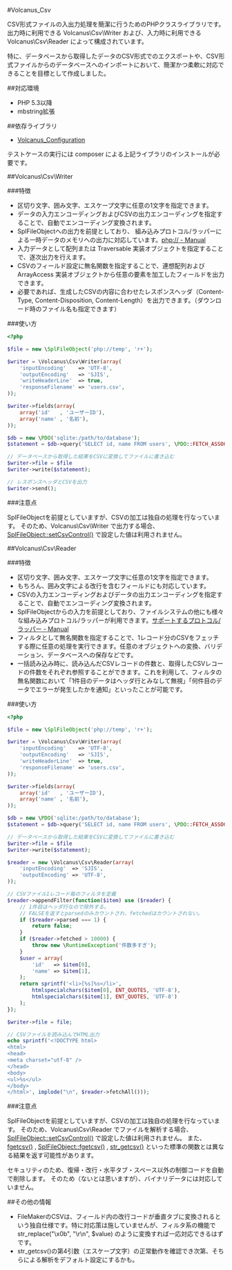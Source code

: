 #Volcanus_Csv

CSV形式ファイルの入出力処理を簡潔に行うためのPHPクラスライブラリです。
出力時に利用できる Volcanus\Csv\Writer および、入力時に利用できる Volcanus\Csv\Reader によって構成されています。

特に、データベースから取得したデータのCSV形式でのエクスポートや、CSV形式ファイルからのデータベースへのインポートにおいて、簡潔かつ柔軟に対応できることを目標として作成しました。


##対応環境

* PHP 5.3以降
* mbstring拡張

##依存ライブラリ

* [Volcanus_Configuration](https://github.com/k-holy/Volcanus_Configuration)

テストケースの実行には composer による上記ライブラリのインストールが必要です。


##Volcanus\Csv\Writer

###特徴

* 区切り文字、囲み文字、エスケープ文字に任意の1文字を指定できます。
* データの入力エンコーディングおよびCSVの出力エンコーディングを指定することで、自動でエンコーディング変換されます。
* SplFileObjectへの出力を前提としており、 組み込みプロトコル/ラッパーによる一時データのメモリへの出力に対応しています。[php:// - Manual](http://jp2.php.net/manual/ja/wrappers.php.php)
* 入力データとして配列または Traversable 実装オブジェクトを指定することで、逐次出力を行えます。
* CSVのフィールド設定に無名関数を指定することで、連想配列および ArrayAccess 実装オブジェクトから任意の要素を加工したフィールドを出力できます。
* 必要であれば、生成したCSVの内容に合わせたレスポンスヘッダ（Content-Type, Content-Disposition, Content-Length）を出力できます。（ダウンロード時のファイル名も指定できます）

###使い方

```php
<?php

$file = new \SplFileObject('php://temp', 'r+');

$writer = \Volcanus\Csv\Writer(array(
    'inputEncoding'    => 'UTF-8',
    'outputEncoding'   => 'SJIS',
    'writeHeaderLine'  => true,
    'responseFilename' => 'users.csv',
));

$writer->fields(array(
    array('id'   , 'ユーザーID'),
    array('name' , '名前'),
));

$db = new \PDO('sqlite:/path/to/database');
$statement = $db->query('SELECT id, name FROM users', \PDO::FETCH_ASSOC);

// データベースから取得した結果をCSVに変換してファイルに書き込む
$writer->file = $file
$writer->write($statement);

// レスポンスヘッダとCSVを出力
$writer->send();

```

###注意点

SplFileObjectを前提としていますが、CSVの加工は独自の処理を行なっています。
そのため、Volcanus\Csv\Writer で出力する場合、[SplFileObject::setCsvControl()](http://jp2.php.net/manual/ja/splfileobject.setcsvcontrol.php) で設定した値は利用されません。


##Volcanus\Csv\Reader

###特徴

* 区切り文字、囲み文字、エスケープ文字に任意の1文字を指定できます。
* もちろん、囲み文字による改行を含むフィールドにも対応しています。
* CSVの入力エンコーディングおよびデータの出力エンコーディングを指定することで、自動でエンコーディング変換されます。
* SplFileObjectからの入力を前提としており、ファイルシステムの他にも様々な組み込みプロトコル/ラッパーが利用できます。[サポートするプロトコル/ラッパー - Manual](http://jp2.php.net/manual/ja/wrappers.php)
* フィルタとして無名関数を指定することで、1レコード分のCSVをフェッチする際に任意の処理を実行できます。任意のオブジェクトへの変換、バリデーション、データベースへの保存などです。
* 一括読み込み時に、読み込んだCSVレコードの件数と、取得したCSVレコードの件数をそれぞれ参照することができます。これを利用して、フィルタの無名関数において「1件目のデータはヘッダ行とみなして無視」「何件目のデータでエラーが発生したかを通知」といったことが可能です。

###使い方

```php
<?php

$file = new \SplFileObject('php://temp', 'r+');

$writer = \Volcanus\Csv\Writer(array(
    'inputEncoding'    => 'UTF-8',
    'outputEncoding'   => 'SJIS',
    'writeHeaderLine'  => true,
    'responseFilename' => 'users.csv',
));

$writer->fields(array(
    array('id'   , 'ユーザーID'),
    array('name' , '名前'),
));

$db = new \PDO('sqlite:/path/to/database');
$statement = $db->query('SELECT id, name FROM users', \PDO::FETCH_ASSOC);

// データベースから取得した結果をCSVに変換してファイルに書き込む
$writer->file = $file
$writer->write($statement);

$reader = new \Volcanus\Csv\Reader(array(
    'inputEncoding'  => 'SJIS',
    'outputEncoding' => 'UTF-8',
));

// CSVファイル1レコード毎のフィルタを定義
$reader->appendFilter(function($item) use ($reader) {
    // 1件目はヘッダ行なので除外する。
    // FALSEを返すとparsedのみカウントされ、fetchedはカウントされない。
    if ($reader->parsed === 1) {
        return false;
    }
    if ($reader->fetched > 10000) {
        throw new \RuntimeException('件数多すぎ');
    }
    $user = array(
        'id'   => $item[0],
        'name' => $item[1],
    );
    return sprintf('<li>[%s]%s</li>',
        htmlspecialchars($item[0], ENT_QUOTES, 'UTF-8'),
        htmlspecialchars($item[1], ENT_QUOTES, 'UTF-8')
    );
});

$writer->file = file;

// CSVファイルを読み込んでHTML出力
echo sprintf('<!DOCTYPE html>
<html>
<head>
<meta charset="utf-8" />
</head>
<body>
<ul>%s</ul>
</body>
</html>', implode("\n", $reader->fetchAll()));

```

###注意点

SplFileObjectを前提としていますが、CSVの加工は独自の処理を行なっています。
そのため、Volcanus\Csv\Reader でファイルを解析する場合、[SplFileObject::setCsvControl()](http://jp2.php.net/manual/ja/splfileobject.setcsvcontrol.php) で設定した値は利用されません。
また、[fgetcsv()](http://jp2.php.net/manual/ja/function.fgetcsv.php) , [SplFileObject::fgetcsv()](http://jp2.php.net/manual/ja/splfileobject.fgetcsv.php) , [str_getcsv()](http://jp2.php.net/manual/ja/function.str-getcsv.php) といった標準の関数とは異なる結果を返す可能性があります。

セキュリティのため、復帰・改行・水平タブ・スペース以外の制御コードを自動で削除します。
そのため（ないとは思いますが）、バイナリデータには対応していません。


##その他の情報

* FileMakerのCSVは、フィールド内の改行コードが垂直タブに変換されるという独自仕様です。特に対応策は施していませんが、フィルタ系の機能で str_replace("\x0b", "\r\n", $value) のように変換すれば一応対応できるはずです。
* str_getcsv()の第4引数（エスケープ文字）の正常動作を確認でき次第、そちらによる解析をデフォルト設定にするかも。
